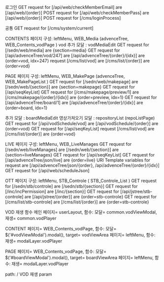 로그인
GET request for [/api/web/checkMemberEmail] are [/api/web/{order}]
POST request for [/api/web/checkMemberPass] are [/api/web/{order}]
POST request for [/cms/loginProcess]

공통
GET request for [/cms/system/current]

CONTENTS
페이지 구성: leftMenu, WEB_Media (advenceTree, WEB_Contents_vodPage )
vod 추가 모달 : vodMediaEdit
GET request for [/sedn/web/media] are {section=media}
GET request for [/api/advenceTree/vod/247] are [/api/advenceTree/{order}/{idx}] are {order=vod, idx=247}
request [/cms/list/vod] are [/cms/list/{order}] are {order=vod}

PAGE
페이지 구성: leftMenu, WEB_MakePage (advenceTree, WEB_MakePageList )
GET request for [/sedn/web/makepage] are [/sedn/web/{section}] are {section=makepage}
GET request for [/api/seqKeyList]
GET request for [/cms/makepage/preview/1] are [/cms/makepage/{order}/{idx}] are {order=preview, idx=1}
GET request for [/api/advenceTree/board/1] are [/api/advenceTree/{order}/{idx}] are {order=board, idx=1}

추가 모달 : boardMediaEdit
영상가져오기 모달 : repositoryList (repoListPage)
GET request for [/api/vodSchedule/vod] are [/api/vodSchedule/{order}] are {order=vod}
GET request for [/api/seqKeyList]
request [/cms/list/vod] are [/cms/list/{order}] are {order=vod}

LIVE
페이지 구성: leftMenu, WEB_LiveManages
GET request for [/sedn/web/liveManages] are [/sedn/web/{section}] are {section=liveManages}
GET request for [/api/seqKeyList]
GET request for [/api/advenceTree/json/live] are {order=live}
URI Template variables for request are [/api/advenceTree/json/{order}, /api/advenceTree/{order}/{idx}]
GET request for [/api/web/scheduleJson]

OTT
페이지 구성: leftMenu, STB_Controle ( STB_Controle_List )
GET request for [/sedn/stb/controle] are [/sedn/stb/{section}]
GET request for [/inc/incPermission] are [/inc/{section}]
GET request for [/api/jstree/stb-controle] are [/api/jstree/{order}] are {order=stb-controle}
GET request for [/cms/list/stb-controle] are [/cms/list/{order}] are {order=stb-controle}


VOD 재생 함수
메인
페이지= userLayout, 함수: 모달= common.vodViewModal, 재생= common.vodPlayer

CONTENT
페이지= WEB_Contents_vodPage, 함수: 모달= $('#vodViewModal').modal(), target= vodViewArea
페이지= leftMenu, 함수: 재생= modalLayer.vodPlayer

PAGE
페이지= WEB_Contents_vodPage, 함수: 모달= $('#boardViewModal').modal(), target= boardViewArea
페이지= leftMenu, 함수: 재생= modalLayer.vodPlayer


	
path: /  VOD 재생 param

